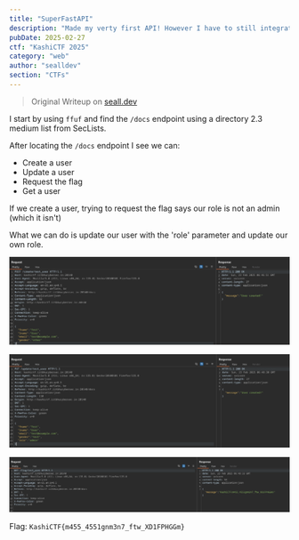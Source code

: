 ```yaml
---
title: "SuperFastAPI"
description: "Made my verty first API! However I have to still integrate it with a frontend so can't do much at this point lol."
pubDate: 2025-02-27
ctf: "KashiCTF 2025"
category: "web"
author: "sealldev"
section: "CTFs"
---
```


> Original Writeup on [seall.dev](https://seall.dev/posts/kashictf2025#superfastapi)

I start by using `ffuf` and find the `/docs` endpoint using a directory 2.3 medium list from SecLists.

After locating the `/docs` endpoint I see we can:

- Create a user
- Update a user
- Request the flag
- Get a user

If we create a user, trying to request the flag says our role is not an admin (which it isn't)

What we can do is update our user with the 'role' parameter and update our own role.

![superfast1.png](images/25-kashi/superfast1.png)

![superfast2.png](images/25-kashi/superfast2.png)

![superfast3.png](images/25-kashi/superfast3.png)

Flag: `KashiCTF{m455_4551gnm3n7_ftw_XD1FPHGGm}`
